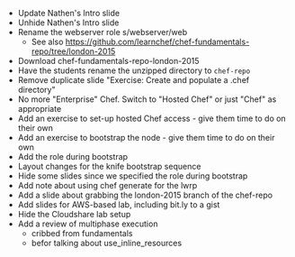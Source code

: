 * Update Nathen's Intro slide
* Unhide Nathen's Intro slide
* Rename the webserver role s/webserver/web
  * See also https://github.com/learnchef/chef-fundamentals-repo/tree/london-2015
* Download chef-fundamentals-repo-london-2015
* Have the students rename the unzipped directory to `chef-repo`
* Remove duplicate slide "Exercise: Create and populate a .chef directory"
* No more "Enterprise" Chef.  Switch to "Hosted Chef" or just "Chef" as appropriate
* Add an exercise to set-up hosted Chef access - give them time to do on their own
* Add an exercise to bootstrap the node - give them time to do on their own
* Add the role during bootstrap
* Layout changes for the knife bootstrap sequence
* Hide some slides since we specified the role during bootstrap
* Add note about using chef generate for the lwrp
* Add a slide about grabbing the london-2015 branch of the chef-repo
* Add slides for AWS-based lab, including bit.ly to a gist
* Hide the Cloudshare lab setup
* Add a review of multiphase execution
  * cribbed from fundamentals
  * befor talking about use_inline_resources

